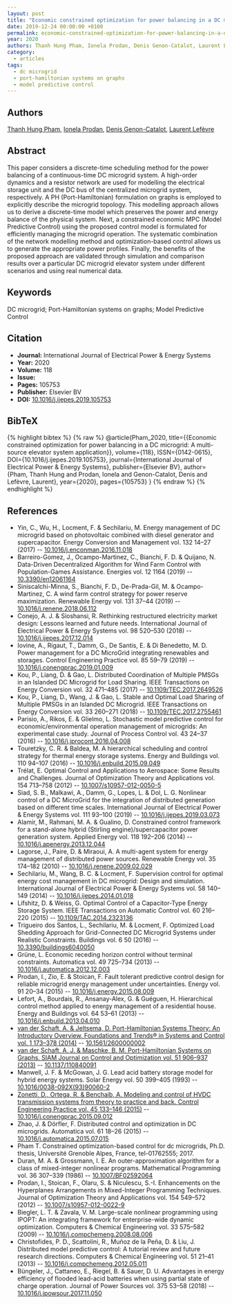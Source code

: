 ```yaml
---
layout: post
title: "Economic constrained optimization for power balancing in a DC microgrid: A multi-source elevator system application"
date: 2019-12-24 00:00:00 +0100
permalink: economic-constrained-optimization-for-power-balancing-in-a-dc-microgrid-a-multi-source-elevator-system-application
year: 2020
authors: Thanh Hung Pham, Ionela Prodan, Denis Genon-Catalot, Laurent Lefèvre
category:
  - articles
tags:
  - dc microgrid
  - port-hamiltonian systems on graphs
  - model predictive control
---
```

 
## Authors
[Thanh Hung Pham](authors/thanh_hung_pham), [Ionela Prodan](authors/ionela_prodan), [Denis Genon-Catalot](authors/denis_genon_catalot), [Laurent Lefèvre](authors/laurent_lefevre)
 
## Abstract
This paper considers a discrete-time scheduling method for the power balancing of a continuous-time DC microgrid system. A high-order dynamics and a resistor network are used for modelling the electrical storage unit and the DC bus of the centralized microgrid system, respectively. A PH (Port-Hamiltonian) formulation on graphs is employed to explicitly describe the microgrid topology. This modelling approach allows us to derive a discrete-time model which preserves the power and energy balance of the physical system. Next, a constrained economic MPC (Model Predictive Control) using the proposed control model is formulated for efficiently managing the microgrid operation. The systematic combination of the network modelling method and optimization-based control allows us to generate the appropriate power profiles. Finally, the benefits of the proposed approach are validated through simulation and comparison results over a particular DC microgrid elevator system under different scenarios and using real numerical data.
 
## Keywords
DC microgrid; Port-Hamiltonian systems on graphs; Model Predictive Control
 
## Citation
- **Journal:** International Journal of Electrical Power &amp; Energy Systems
- **Year:** 2020
- **Volume:** 118
- **Issue:** 
- **Pages:** 105753
- **Publisher:** Elsevier BV
- **DOI:** [10.1016/j.ijepes.2019.105753](https://doi.org/10.1016/j.ijepes.2019.105753)
 
## BibTeX
{% highlight bibtex %}
{% raw %}
@article{Pham_2020,
  title={{Economic constrained optimization for power balancing in a DC microgrid: A multi-source elevator system application}},
  volume={118},
  ISSN={0142-0615},
  DOI={10.1016/j.ijepes.2019.105753},
  journal={International Journal of Electrical Power &amp; Energy Systems},
  publisher={Elsevier BV},
  author={Pham, Thanh Hung and Prodan, Ionela and Genon-Catalot, Denis and Lefèvre, Laurent},
  year={2020},
  pages={105753}
}
{% endraw %}
{% endhighlight %}
 
## References
- Yin, C., Wu, H., Locment, F. & Sechilariu, M. Energy management of DC microgrid based on photovoltaic combined with diesel generator and supercapacitor. Energy Conversion and Management vol. 132 14–27 (2017) -- [10.1016/j.enconman.2016.11.018](https://doi.org/10.1016/j.enconman.2016.11.018)
- Barreiro-Gomez, J., Ocampo-Martinez, C., Bianchi, F. D. & Quijano, N. Data-Driven Decentralized Algorithm for Wind Farm Control with Population-Games Assistance. Energies vol. 12 1164 (2019) -- [10.3390/en12061164](https://doi.org/10.3390/en12061164)
- Siniscalchi-Minna, S., Bianchi, F. D., De-Prada-Gil, M. & Ocampo-Martinez, C. A wind farm control strategy for power reserve maximization. Renewable Energy vol. 131 37–44 (2019) -- [10.1016/j.renene.2018.06.112](https://doi.org/10.1016/j.renene.2018.06.112)
- Conejo, A. J. & Sioshansi, R. Rethinking restructured electricity market design: Lessons learned and future needs. International Journal of Electrical Power &amp; Energy Systems vol. 98 520–530 (2018) -- [10.1016/j.ijepes.2017.12.014](https://doi.org/10.1016/j.ijepes.2017.12.014)
- Iovine, A., Rigaut, T., Damm, G., De Santis, E. & Di Benedetto, M. D. Power management for a DC MicroGrid integrating renewables and storages. Control Engineering Practice vol. 85 59–79 (2019) -- [10.1016/j.conengprac.2019.01.009](https://doi.org/10.1016/j.conengprac.2019.01.009)
- Kou, P., Liang, D. & Gao, L. Distributed Coordination of Multiple PMSGs in an Islanded DC Microgrid for Load Sharing. IEEE Transactions on Energy Conversion vol. 32 471–485 (2017) -- [10.1109/TEC.2017.2649526](https://doi.org/10.1109/TEC.2017.2649526)
- Kou, P., Liang, D., Wang, J. & Gao, L. Stable and Optimal Load Sharing of Multiple PMSGs in an Islanded DC Microgrid. IEEE Transactions on Energy Conversion vol. 33 260–271 (2018) -- [10.1109/TEC.2017.2755461](https://doi.org/10.1109/TEC.2017.2755461)
- Parisio, A., Rikos, E. & Glielmo, L. Stochastic model predictive control for economic/environmental operation management of microgrids: An experimental case study. Journal of Process Control vol. 43 24–37 (2016) -- [10.1016/j.jprocont.2016.04.008](https://doi.org/10.1016/j.jprocont.2016.04.008)
- Touretzky, C. R. & Baldea, M. A hierarchical scheduling and control strategy for thermal energy storage systems. Energy and Buildings vol. 110 94–107 (2016) -- [10.1016/j.enbuild.2015.09.049](https://doi.org/10.1016/j.enbuild.2015.09.049)
- Trélat, E. Optimal Control and Applications to Aerospace: Some Results and Challenges. Journal of Optimization Theory and Applications vol. 154 713–758 (2012) -- [10.1007/s10957-012-0050-5](https://doi.org/10.1007/s10957-012-0050-5)
- Siad, S. B., Malkawi, A., Damm, G., Lopes, L. & Dol, L. G. Nonlinear control of a DC MicroGrid for the integration of distributed generation based on different time scales. International Journal of Electrical Power &amp; Energy Systems vol. 111 93–100 (2019) -- [10.1016/j.ijepes.2019.03.073](https://doi.org/10.1016/j.ijepes.2019.03.073)
- Alamir, M., Rahmani, M. A. & Gualino, D. Constrained control framework for a stand-alone hybrid (Stirling engine)/supercapacitor power generation system. Applied Energy vol. 118 192–206 (2014) -- [10.1016/j.apenergy.2013.12.044](https://doi.org/10.1016/j.apenergy.2013.12.044)
- Lagorse, J., Paire, D. & Miraoui, A. A multi-agent system for energy management of distributed power sources. Renewable Energy vol. 35 174–182 (2010) -- [10.1016/j.renene.2009.02.029](https://doi.org/10.1016/j.renene.2009.02.029)
- Sechilariu, M., Wang, B. C. & Locment, F. Supervision control for optimal energy cost management in DC microgrid: Design and simulation. International Journal of Electrical Power &amp; Energy Systems vol. 58 140–149 (2014) -- [10.1016/j.ijepes.2014.01.018](https://doi.org/10.1016/j.ijepes.2014.01.018)
- Lifshitz, D. & Weiss, G. Optimal Control of a Capacitor-Type Energy Storage System. IEEE Transactions on Automatic Control vol. 60 216–220 (2015) -- [10.1109/TAC.2014.2323136](https://doi.org/10.1109/TAC.2014.2323136)
- Trigueiro dos Santos, L., Sechilariu, M. & Locment, F. Optimized Load Shedding Approach for Grid-Connected DC Microgrid Systems under Realistic Constraints. Buildings vol. 6 50 (2016) -- [10.3390/buildings6040050](https://doi.org/10.3390/buildings6040050)
- Grüne, L. Economic receding horizon control without terminal constraints. Automatica vol. 49 725–734 (2013) -- [10.1016/j.automatica.2012.12.003](https://doi.org/10.1016/j.automatica.2012.12.003)
- Prodan, I., Zio, E. & Stoican, F. Fault tolerant predictive control design for reliable microgrid energy management under uncertainties. Energy vol. 91 20–34 (2015) -- [10.1016/j.energy.2015.08.009](https://doi.org/10.1016/j.energy.2015.08.009)
- Lefort, A., Bourdais, R., Ansanay-Alex, G. & Guéguen, H. Hierarchical control method applied to energy management of a residential house. Energy and Buildings vol. 64 53–61 (2013) -- [10.1016/j.enbuild.2013.04.010](https://doi.org/10.1016/j.enbuild.2013.04.010)
- [van der Schaft, A. & Jeltsema, D. Port-Hamiltonian Systems Theory: An Introductory Overview. Foundations and Trends® in Systems and Control vol. 1 173–378 (2014)](port-hamiltonian-systems-theory-an-introductory-overview-journal) -- [10.1561/2600000002](https://doi.org/10.1561/2600000002)
- [van der Schaft, A. J. & Maschke, B. M. Port-Hamiltonian Systems on Graphs. SIAM Journal on Control and Optimization vol. 51 906–937 (2013)](port-hamiltonian-systems-on-graphs) -- [10.1137/110840091](https://doi.org/10.1137/110840091)
- Manwell, J. F. & McGowan, J. G. Lead acid battery storage model for hybrid energy systems. Solar Energy vol. 50 399–405 (1993) -- [10.1016/0038-092X(93)90060-2](https://doi.org/10.1016/0038-092X(93)90060-2)
- [Zonetti, D., Ortega, R. & Benchaib, A. Modeling and control of HVDC transmission systems from theory to practice and back. Control Engineering Practice vol. 45 133–146 (2015)](modeling-and-control-of-hvdc-transmission-systems-from-theory-to-practice-and-back) -- [10.1016/j.conengprac.2015.09.012](https://doi.org/10.1016/j.conengprac.2015.09.012)
- Zhao, J. & Dörfler, F. Distributed control and optimization in DC microgrids. Automatica vol. 61 18–26 (2015) -- [10.1016/j.automatica.2015.07.015](https://doi.org/10.1016/j.automatica.2015.07.015)
- Pham T. Constrained optimization-based control for dc microgrids, Ph.D. thesis, Université Grenoble Alpes, France, tel-01762555; 2017.
- Duran, M. A. & Grossmann, I. E. An outer-approximation algorithm for a class of mixed-integer nonlinear programs. Mathematical Programming vol. 36 307–339 (1986) -- [10.1007/BF02592064](https://doi.org/10.1007/BF02592064)
- Prodan, I., Stoican, F., Olaru, S. & Niculescu, S.-I. Enhancements on the Hyperplanes Arrangements in Mixed-Integer Programming Techniques. Journal of Optimization Theory and Applications vol. 154 549–572 (2012) -- [10.1007/s10957-012-0022-9](https://doi.org/10.1007/s10957-012-0022-9)
- Biegler, L. T. & Zavala, V. M. Large-scale nonlinear programming using IPOPT: An integrating framework for enterprise-wide dynamic optimization. Computers &amp; Chemical Engineering vol. 33 575–582 (2009) -- [10.1016/j.compchemeng.2008.08.006](https://doi.org/10.1016/j.compchemeng.2008.08.006)
- Christofides, P. D., Scattolini, R., Muñoz de la Peña, D. & Liu, J. Distributed model predictive control: A tutorial review and future research directions. Computers &amp; Chemical Engineering vol. 51 21–41 (2013) -- [10.1016/j.compchemeng.2012.05.011](https://doi.org/10.1016/j.compchemeng.2012.05.011)
- Büngeler, J., Cattaneo, E., Riegel, B. & Sauer, D. U. Advantages in energy efficiency of flooded lead-acid batteries when using partial state of charge operation. Journal of Power Sources vol. 375 53–58 (2018) -- [10.1016/j.jpowsour.2017.11.050](https://doi.org/10.1016/j.jpowsour.2017.11.050)

